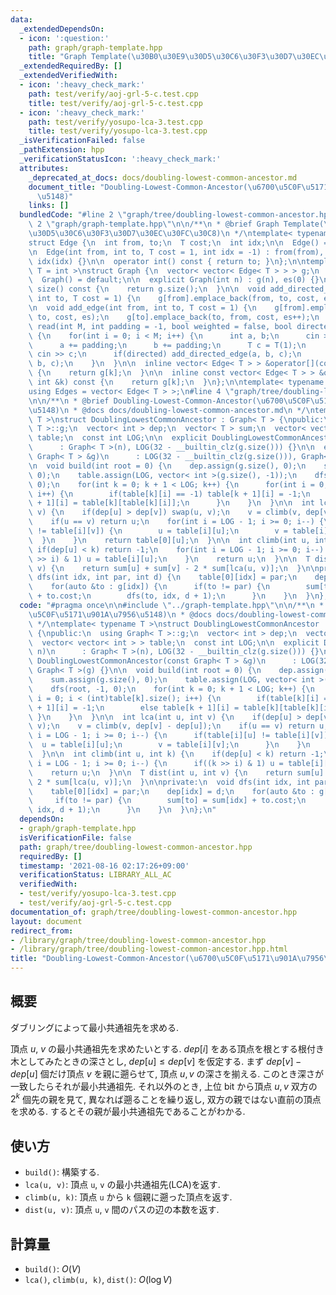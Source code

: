 ```yaml
---
data:
  _extendedDependsOn:
  - icon: ':question:'
    path: graph/graph-template.hpp
    title: "Graph Template(\u30B0\u30E9\u30D5\u30C6\u30F3\u30D7\u30EC\u30FC\u30C8)"
  _extendedRequiredBy: []
  _extendedVerifiedWith:
  - icon: ':heavy_check_mark:'
    path: test/verify/aoj-grl-5-c.test.cpp
    title: test/verify/aoj-grl-5-c.test.cpp
  - icon: ':heavy_check_mark:'
    path: test/verify/yosupo-lca-3.test.cpp
    title: test/verify/yosupo-lca-3.test.cpp
  _isVerificationFailed: false
  _pathExtension: hpp
  _verificationStatusIcon: ':heavy_check_mark:'
  attributes:
    _deprecated_at_docs: docs/doubling-lowest-common-ancestor.md
    document_title: "Doubling-Lowest-Common-Ancestor(\u6700\u5C0F\u5171\u901A\u7956\
      \u5148)"
    links: []
  bundledCode: "#line 2 \"graph/tree/doubling-lowest-common-ancestor.hpp\"\n\n#line\
    \ 2 \"graph/graph-template.hpp\"\n\n/**\n * @brief Graph Template(\u30B0\u30E9\
    \u30D5\u30C6\u30F3\u30D7\u30EC\u30FC\u30C8)\n */\ntemplate< typename T = int >\n\
    struct Edge {\n  int from, to;\n  T cost;\n  int idx;\n\n  Edge() = default;\n\
    \n  Edge(int from, int to, T cost = 1, int idx = -1) : from(from), to(to), cost(cost),\
    \ idx(idx) {}\n\n  operator int() const { return to; }\n};\n\ntemplate< typename\
    \ T = int >\nstruct Graph {\n  vector< vector< Edge< T > > > g;\n  int es;\n\n\
    \  Graph() = default;\n\n  explicit Graph(int n) : g(n), es(0) {}\n\n  size_t\
    \ size() const {\n    return g.size();\n  }\n\n  void add_directed_edge(int from,\
    \ int to, T cost = 1) {\n    g[from].emplace_back(from, to, cost, es++);\n  }\n\
    \n  void add_edge(int from, int to, T cost = 1) {\n    g[from].emplace_back(from,\
    \ to, cost, es);\n    g[to].emplace_back(to, from, cost, es++);\n  }\n\n  void\
    \ read(int M, int padding = -1, bool weighted = false, bool directed = false)\
    \ {\n    for(int i = 0; i < M; i++) {\n      int a, b;\n      cin >> a >> b;\n\
    \      a += padding;\n      b += padding;\n      T c = T(1);\n      if(weighted)\
    \ cin >> c;\n      if(directed) add_directed_edge(a, b, c);\n      else add_edge(a,\
    \ b, c);\n    }\n  }\n\n  inline vector< Edge< T > > &operator[](const int &k)\
    \ {\n    return g[k];\n  }\n\n  inline const vector< Edge< T > > &operator[](const\
    \ int &k) const {\n    return g[k];\n  }\n};\n\ntemplate< typename T = int >\n\
    using Edges = vector< Edge< T > >;\n#line 4 \"graph/tree/doubling-lowest-common-ancestor.hpp\"\
    \n\n/**\n * @brief Doubling-Lowest-Common-Ancestor(\u6700\u5C0F\u5171\u901A\u7956\
    \u5148)\n * @docs docs/doubling-lowest-common-ancestor.md\n */\ntemplate< typename\
    \ T >\nstruct DoublingLowestCommonAncestor : Graph< T > {\npublic:\n  using Graph<\
    \ T >::g;\n  vector< int > dep;\n  vector< T > sum;\n  vector< vector< int > >\
    \ table;\n  const int LOG;\n\n  explicit DoublingLowestCommonAncestor(int n)\n\
    \      : Graph< T >(n), LOG(32 - __builtin_clz(g.size())) {}\n\n  explicit DoublingLowestCommonAncestor(const\
    \ Graph< T > &g)\n      : LOG(32 - __builtin_clz(g.size())), Graph< T >(g) {}\n\
    \n  void build(int root = 0) {\n    dep.assign(g.size(), 0);\n    sum.assign(g.size(),\
    \ 0);\n    table.assign(LOG, vector< int >(g.size(), -1));\n    dfs(root, -1,\
    \ 0);\n    for(int k = 0; k + 1 < LOG; k++) {\n      for(int i = 0; i < (int)table[k].size();\
    \ i++) {\n        if(table[k][i] == -1) table[k + 1][i] = -1;\n        else table[k\
    \ + 1][i] = table[k][table[k][i]];\n      }\n    }\n  }\n\n  int lca(int u, int\
    \ v) {\n    if(dep[u] > dep[v]) swap(u, v);\n    v = climb(v, dep[v] - dep[u]);\n\
    \    if(u == v) return u;\n    for(int i = LOG - 1; i >= 0; i--) {\n      if(table[i][u]\
    \ != table[i][v]) {\n        u = table[i][u];\n        v = table[i][v];\n    \
    \  }\n    }\n    return table[0][u];\n  }\n\n  int climb(int u, int k) {\n   \
    \ if(dep[u] < k) return -1;\n    for(int i = LOG - 1; i >= 0; i--) {\n      if((k\
    \ >> i) & 1) u = table[i][u];\n    }\n    return u;\n  }\n\n  T dist(int u, int\
    \ v) {\n    return sum[u] + sum[v] - 2 * sum[lca(u, v)];\n  }\n\nprivate:\n  void\
    \ dfs(int idx, int par, int d) {\n    table[0][idx] = par;\n    dep[idx] = d;\n\
    \    for(auto &to : g[idx]) {\n      if(to != par) {\n        sum[to] = sum[idx]\
    \ + to.cost;\n        dfs(to, idx, d + 1);\n      }\n    }\n  }\n};\n"
  code: "#pragma once\n\n#include \"../graph-template.hpp\"\n\n/**\n * @brief Doubling-Lowest-Common-Ancestor(\u6700\
    \u5C0F\u5171\u901A\u7956\u5148)\n * @docs docs/doubling-lowest-common-ancestor.md\n\
    \ */\ntemplate< typename T >\nstruct DoublingLowestCommonAncestor : Graph< T >\
    \ {\npublic:\n  using Graph< T >::g;\n  vector< int > dep;\n  vector< T > sum;\n\
    \  vector< vector< int > > table;\n  const int LOG;\n\n  explicit DoublingLowestCommonAncestor(int\
    \ n)\n      : Graph< T >(n), LOG(32 - __builtin_clz(g.size())) {}\n\n  explicit\
    \ DoublingLowestCommonAncestor(const Graph< T > &g)\n      : LOG(32 - __builtin_clz(g.size())),\
    \ Graph< T >(g) {}\n\n  void build(int root = 0) {\n    dep.assign(g.size(), 0);\n\
    \    sum.assign(g.size(), 0);\n    table.assign(LOG, vector< int >(g.size(), -1));\n\
    \    dfs(root, -1, 0);\n    for(int k = 0; k + 1 < LOG; k++) {\n      for(int\
    \ i = 0; i < (int)table[k].size(); i++) {\n        if(table[k][i] == -1) table[k\
    \ + 1][i] = -1;\n        else table[k + 1][i] = table[k][table[k][i]];\n     \
    \ }\n    }\n  }\n\n  int lca(int u, int v) {\n    if(dep[u] > dep[v]) swap(u,\
    \ v);\n    v = climb(v, dep[v] - dep[u]);\n    if(u == v) return u;\n    for(int\
    \ i = LOG - 1; i >= 0; i--) {\n      if(table[i][u] != table[i][v]) {\n      \
    \  u = table[i][u];\n        v = table[i][v];\n      }\n    }\n    return table[0][u];\n\
    \  }\n\n  int climb(int u, int k) {\n    if(dep[u] < k) return -1;\n    for(int\
    \ i = LOG - 1; i >= 0; i--) {\n      if((k >> i) & 1) u = table[i][u];\n    }\n\
    \    return u;\n  }\n\n  T dist(int u, int v) {\n    return sum[u] + sum[v] -\
    \ 2 * sum[lca(u, v)];\n  }\n\nprivate:\n  void dfs(int idx, int par, int d) {\n\
    \    table[0][idx] = par;\n    dep[idx] = d;\n    for(auto &to : g[idx]) {\n \
    \     if(to != par) {\n        sum[to] = sum[idx] + to.cost;\n        dfs(to,\
    \ idx, d + 1);\n      }\n    }\n  }\n};\n"
  dependsOn:
  - graph/graph-template.hpp
  isVerificationFile: false
  path: graph/tree/doubling-lowest-common-ancestor.hpp
  requiredBy: []
  timestamp: '2021-08-16 02:17:26+09:00'
  verificationStatus: LIBRARY_ALL_AC
  verifiedWith:
  - test/verify/yosupo-lca-3.test.cpp
  - test/verify/aoj-grl-5-c.test.cpp
documentation_of: graph/tree/doubling-lowest-common-ancestor.hpp
layout: document
redirect_from:
- /library/graph/tree/doubling-lowest-common-ancestor.hpp
- /library/graph/tree/doubling-lowest-common-ancestor.hpp.html
title: "Doubling-Lowest-Common-Ancestor(\u6700\u5C0F\u5171\u901A\u7956\u5148)"
---
```

## 概要
ダブリングによって最小共通祖先を求める.

頂点 $u$, $v$ の最小共通祖先を求めたいとする. $dep[i]$ をある頂点を根とする根付き木としてみたときの深さとし, $dep[u] \leq dep[v]$ を仮定する. まず $dep[v] - dep[u]$ 個だけ頂点 $v$ を親に遡らせて, 頂点 $u, v$ の深さを揃える. このとき深さが一致したらそれが最小共通祖先. それ以外のとき, 上位 bit から頂点 $u, v$ 双方の $2^k$ 個先の親を見て, 異なれば遡ることを繰り返し, 双方の親ではない直前の頂点を求める. するとその親が最小共通祖先であることがわかる.

## 使い方

* `build()`: 構築する.
* `lca(u, v)`: 頂点 `u`, `v` の最小共通祖先(LCA)を返す.
* `climb(u, k)`: 頂点 `u` から `k` 個親に遡った頂点を返す.
* `dist(u, v)`: 頂点 `u`, `v` 間のパスの辺の本数を返す.

## 計算量

* `build()`: $O(V)$
* `lca()`, `climb(u, k)`, `dist()`: $O(\log V)$
